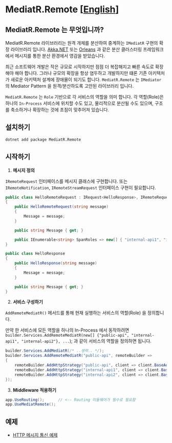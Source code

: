 # MediatR.Remote [[English](README.md)]

## MediatR.Remote 는 무엇입니까?

MediatR.Remote 라이브러리는 원격 개체를 분산하여 중계하는 `IMediatR` 구현의 확장 라이브러리 입니다.
[Akka.NET](https://getakka.net/) 또는 [Orleans](https://github.com/dotnet/orleans) 과 같은 분산 클러스터링 프레임워크에서 메시지를 통한 분산 환경에서 영감을 받았습니다.

최근 소프트웨어 개발은 작은 규모로 시작하지만 점점 더 복잡해지고 빠른 속도로 확장해야 해야 합니다. 
그러나 규모의 확장을 항상 염두하고 개발하지만 떄론 기존 아키텍처가 새로운 아키텍처 설계에 장애물이 되기도 합니다.
`MediatR.Remote` 는 `IMediator` 의 Mediator Pattern 을 원격/분산하도록 고안된 라이브러리 입니다.

`MediatR.Remote` 는 `Role` 기반으로 각 서비스의 역할을 의미 합니다.
각 역할(Role)은 하나의 `In-Process` 서비스에 위치할 수도 있고, 물리적으로 분산될 수도 있으며, 
구조를 축소하거나 확장하는 것에 초점이 맞추어져 있습니다.

## 설치하기

```bash
dotnet add package MediatR.Remote
```

## 시작하기

1. **메시지 정의**

`IRemoteRequest` 인터페이스를 메시지 클래스에 구현합니다.
또는 `IRemoteNotification`, `IRemoteStreamRequest` 인터페이스 구현이 필요합니다.

```csharp
public class HelloRemoteRequest : IRequest<HelloResponse>, IRemoteRequest
{
    public HelloRemoteRequest(string message)
    {
        Message = message;
    }

    public string Message { get; }

    public IEnumerable<string> SpanRoles => new[] { "internal-api1", "internal-api2" };
}

public class HelloResponse
{
    public HelloResponse(string message)
    {
        Message = message;
    }

    public string Message { get; }
}
```

2. **서비스 구성하기**

`AddRemoteMediatR()` 메서드를 통해 현재 실행하는 서비스의 역할(Role) 을 정의합니다.

만약 한 서비스에 모든 역할을 하나의 In-Process 에서 동작하려면 `builder.Services.AddRemoteMediatR(new[] {"public-api", "internal-api1", "internal-api2"}, ...`); 과 같이 서비스의 역할을 정의하면 됩니다.

```csharp
builder.Services.AddMediatR(/* ..생략.. */);
builder.Services.AddRemoteMediatR("public-api", remoteBuilder =>
{
    remoteBuilder.AddHttpStrategy("public-api", client => client.BaseAddress = new Uri("http://localhost:5000"));
    remoteBuilder.AddHttpStrategy("internal-api1", client => client.BaseAddress = new Uri("http://localhost:5010"));
    remoteBuilder.AddHttpStrategy("internal-api2", client => client.BaseAddress = new Uri("http://localhost:5020"));
});
```

3. **Middleware 적용하기**

```csharp
app.UseRouting();      // <-- Routing 미들웨어가 필수로 필요함
app.UseMediatRemote();
```

## 예제

* [HTTP 메시지 통신 예제](examples/http)